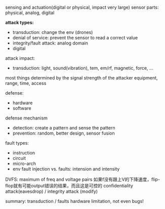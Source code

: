 sensing and actuation(digital or physical, impact very large)
sensor parts: physical, analog, digital

**attack types:**
- transduction: change the env (drones)
- denial of service: prevent the sensor to read a correct value
- integrity/fault attack: analog domain
- digital

attack impact:

- transduction:
light, sound(vibration), tem, em/rf, magnetic, force, ...
<threat model>
most things determined by the signal strength of the attacker
equipment, range, time, access

defense:
- hardware
- software

defense mechanism
- detection: create a pattern and sense the pattern
- prevention: random, better design, sensor fusion

fault types:
- instruction
- circuit
- micro-arch
- env
fault injection
vs. faults: intension and intensity

DVFS:
maximum of freq and voltage pairs
如果f没有跟上V的下降速度，flip-flop就有可能output错误的结果，而且这是可控的
confidentiality attack(eavesdrop) / integrity attack (modify)

summary: transduction / faults 
hardware limitation, not even bugs!

